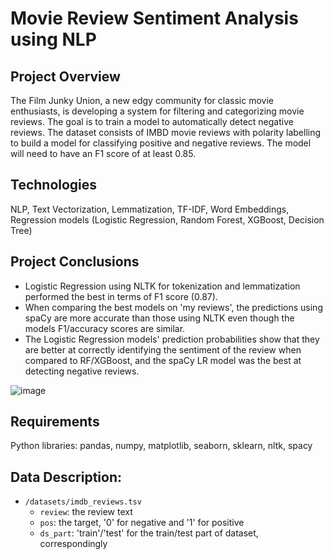 # Movie Review Sentiment Analysis using NLP

## Project Overview
The Film Junky Union, a new edgy community for classic movie enthusiasts, is developing a system for filtering and categorizing movie reviews. The goal is to train a model to automatically detect negative reviews. 
The dataset consists of IMBD movie reviews with polarity labelling to build a model for classifying positive and negative reviews. The model will need to have an F1 score of at least 0.85.

## Technologies
NLP, Text Vectorization, Lemmatization, TF-IDF, Word Embeddings, Regression models (Logistic Regression, Random Forest, XGBoost, Decision Tree)

## Project Conclusions
- Logistic Regression using NLTK for tokenization and lemmatization performed the best in terms of F1 score (0.87).
- When comparing the best models on 'my reviews', the predictions using spaCy are more accurate than those using NLTK even though the models F1/accuracy scores are similar.
- The Logistic Regression models' prediction probabilities show that they are better at correctly identifying the sentiment of the review when compared to RF/XGBoost, and the spaCy LR model was the best at detecting negative reviews.

![image](https://github.com/laceymalarky/TripleTen_projects/assets/97048468/7f1c663f-dc4d-48c6-ab3e-ea1db1daad2c)

## Requirements
Python libraries: pandas, numpy, matplotlib, seaborn, sklearn, nltk, spacy

## Data Description:
- `/datasets/imdb_reviews.tsv`
  - `review`: the review text
  - `pos`: the target, '0' for negative and '1' for positive
  - `ds_part`: 'train'/'test' for the train/test part of dataset, correspondingly
